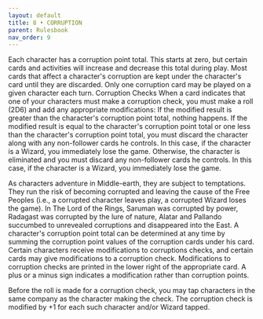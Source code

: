 ```yaml
---
layout: default
title: 8 • CORRUPTION
parent: Rulesbook
nav_order: 9
---
```


Each  character has a corruption point total. This starts at zero, but  certain
cards  and  activities will increase and decrease this total during  play.  Most
cards  that affect a character's corruption are kept under the character's  card
until  they  are discarded. Only one corruption card may be played  on  a  given
character each turn.
Corruption Checks
 When  a  card  indicates  that one of your characters must  make  a  corruption
check, you must make a roll (2D6) and add any appropriate modifications:
  If  the  modified  result  is  greater than the character's  corruption  point
  total, nothing happens.
  If  the modified result is equal to the character's corruption point total  or
  one  less  than the character's corruption point total, you must  discard  the
  character along with any non-follower cards he controls. In this case, if  the
  character is a Wizard, you immediately lose the game.
  Otherwise,  the character is eliminated and you must discard any  non-follower
  cards  he  controls.  In  this  case,  if  the  character  is  a  Wizard,  you
  immediately lose the game.
                                       
 As  characters adventure in Middle-earth, they are subject to temptations. They
run  the  risk  of becoming corrupted and leaving the cause of the Free  Peoples
(i.e., a corrupted character leaves play, a corrupted Wizard loses the game). In
The Lord of the Rings, Saruman was corrupted by power, Radagast was corrupted by
the  lure of nature, Alatar and Pallando succumbed to unrevealed corruptions and
disappeared into the East.
 A  character's corruption point total can be determined at any time by  summing
the  corruption  point values of the corruption cards under  his  card.  Certain
characters  receive modifications to corruptions checks, and certain  cards  may
give modifications to a corruption check. Modifications to corruption checks are
printed  in  the  lower right of the appropriate card. A plus or  a  minus  sign
indicates a modification rather than corruption points.

Before  the roll is made for a corruption check, you may tap characters in  the
same company as the character making the check. The corruption check is modified
by +1 for each such character
and/or Wizard tapped.
